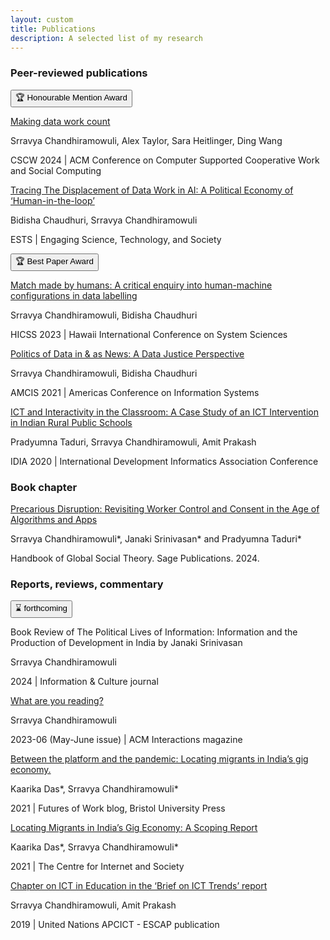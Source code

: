 ```yaml
---
layout: custom
title: Publications
description: A selected list of my research
---
```


### Peer-reviewed publications

<div class="entry-publication">
<section>
<button clas=infopill>🏆 Honourable Mention Award</button>
</section>
<p class="what"><a href="https://dl.acm.org/doi/10.1145/3637367">Making data work count</a></p>
<p class="who"><span class="lookatme">Srravya Chandhiramowuli</span>, Alex Taylor, Sara Heitlinger, Ding Wang</p>
<p class="where">CSCW <time datetime="2024">2024</time> | ACM Conference on Computer Supported Cooperative Work and Social Computing</p>
</div>

<div class="entry-publication">
<p class="what"><a href="https://estsjournal.org/index.php/ests/article/view/2983">Tracing The Displacement of Data Work in AI: A Political Economy of ‘Human-in-the-loop’</a></p>
<p class="who">Bidisha Chaudhuri, <span class="lookatme">Srravya Chandhiramowuli</span></p>
<p class="where">ESTS | Engaging Science, Technology, and Society</p>
</div>

<div class="entry-publication">
<section>
<button clas=infopill>🏆 Best Paper Award</button>
</section>
<p class="what"><a href="https://hdl.handle.net/10125/102882">Match made by humans: A critical enquiry into human-machine configurations in data labelling</a></p>
<p class="who"><span class="lookatme">Srravya Chandhiramowuli</span>, Bidisha Chaudhuri</p>
<p class="where">HICSS <time datetime="2023">2023</time> | Hawaii International Conference on System Sciences</p>
</div>

<div class="entry-publication">
<p class="what"><a href="https://aisel.aisnet.org/amcis2021/global_develop/global_develop/13">Politics of Data in & as News: A Data Justice Perspective</a></p>
<p class="who"><span class="lookatme">Srravya Chandhiramowuli</span>, Bidisha Chaudhuri</p>
<p class="where">AMCIS <time datetime="2021">2021</time> | Americas Conference on Information Systems</p>
</div>

<div class="entry-publication">
<p class="what"><a href="https://doi.org/10.1007/978-3-030-52014-4_2">ICT and Interactivity in the Classroom: A Case Study of an ICT Intervention in Indian Rural Public Schools</a></p>
<p class="who">Pradyumna Taduri, <span class="lookatme">Srravya Chandhiramowuli</span>, Amit Prakash</p>
<p class="where">IDIA <time datetime="2020">2020</time> | International Development Informatics Association Conference</p>
</div>

### Book chapter

<div class="entry-bookchapter">
<p class="what"><a href="https://uk.sagepub.com/en-gb/eur/the-sage-handbook-of-global-sociology/book277822" target="_blank">Precarious Disruption: Revisiting Worker Control and Consent in the Age of Algorithms and Apps</a></p>
<p class="who"><span class="lookatme">Srravya Chandhiramowuli*</span>, Janaki Srinivasan* and Pradyumna Taduri*</p>
<p class="where">Handbook of Global Social Theory. Sage Publications. <time datetime="2024">2024</time>.</p>
</div>

### Reports, reviews, commentary

<div class="entry-bookreview">
<section>
<button clas=infopill>⌛ forthcoming</button>
</section>
<p class="what">Book Review of The Political Lives of Information: Information and the Production of Development in India by Janaki Srinivasan</p>
<p class="who"><span class="lookatme">Srravya Chandhiramowuli</span></p>
<p class="where"><time datetime="2024">2024</time> | Information & Culture journal</p>
</div>

<div class="entry-bookreview">
<p class="what"><a href="https://interactions.acm.org/archive/view/may-june-2023/srravya-chandhiramowuli">What are you reading?</a></p>
<p class="who"><span class="lookatme">Srravya Chandhiramowuli</span></p>
<p class="where"><time datetime="2023">2023-06</time> (May-June issue) | ACM Interactions magazine</p>
</div>

<div class="entry-report">
<p class="what"><a href="https://futuresofwork.co.uk/2021/03/16/caught-between-the-platform-and-the-pandemic-locating-migrants-in-indias-gig-economy/">Between the platform and the pandemic: Locating migrants in India’s gig economy.</a></p>
<p class="who">Kaarika Das*, <span class="lookatme">Srravya Chandhiramowuli*</span></p>
<p class="where"><time datetime="2021">2021</time> | Futures of Work blog, Bristol University Press</p>
</div>

<div class="entry-report">
<p class="what"><a href="https://cis-india.org/raw/locating-migrants-in-indias-gig-economy-a-scoping-report">Locating Migrants in India’s Gig Economy: A Scoping Report</a></p>
<p class="who">Kaarika Das*, <span class="lookatme">Srravya Chandhiramowuli*</span></p>
<p class="where"><time datetime="2021">2021</time> | The Centre for Internet and Society</p>
</div>

<div class="entry-report">
<p class="what"><a href="https://www.unapcict.org/sites/default/files/inline-files/ICT%20TRENDS_%20ICT%20for%20Education.pdf">Chapter on ICT in Education in the ‘Brief on ICT Trends’ report</a></p>
<p class="who"><span class="lookatme">Srravya Chandhiramowuli</span>, Amit Prakash</p>
<p class="where"><time datetime="2019">2019</time> | United Nations APCICT - ESCAP publication</p>
</div>
